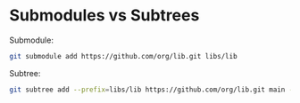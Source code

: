 # Submodules vs Subtrees

Submodule:
```bash
git submodule add https://github.com/org/lib.git libs/lib
```
Subtree:
```bash
git subtree add --prefix=libs/lib https://github.com/org/lib.git main --squash
```
